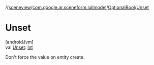 //[sceneview](../../../index.md)/[com.google.ar.sceneform.lullmodel](../index.md)/[OptionalBool](index.md)/[Unset](-unset.md)

# Unset

[androidJvm]\
val [Unset](-unset.md): [Int](https://kotlinlang.org/api/latest/jvm/stdlib/kotlin/-int/index.html)

Don't force the value on entity create.
